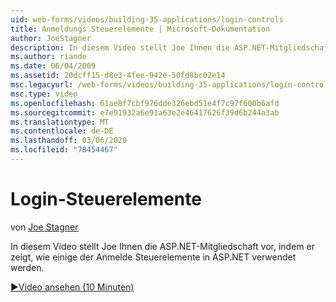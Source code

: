```yaml
---
uid: web-forms/videos/building-35-applications/login-controls
title: Anmeldungs Steuerelemente | Microsoft-Dokumentation
author: JoeStagner
description: In diesem Video stellt Joe Ihnen die ASP.NET-Mitgliedschaft vor, indem er zeigt, wie einige der Anmelde Steuerelemente in ASP.NET verwendet werden.
ms.author: riande
ms.date: 06/04/2009
ms.assetid: 20dcff15-d8e3-4fee-942e-50fd8bc02e14
msc.legacyurl: /web-forms/videos/building-35-applications/login-controls
msc.type: video
ms.openlocfilehash: 61ae8f7cbf976dde326ebd51e4f7c97f600b6afd
ms.sourcegitcommit: e7e91932a6e91a63e2e46417626f39d6b244a3ab
ms.translationtype: MT
ms.contentlocale: de-DE
ms.lasthandoff: 03/06/2020
ms.locfileid: "78454467"
---
```

# <a name="login-controls"></a>Login-Steuerelemente

von [Joe Stagner](https://github.com/JoeStagner)

In diesem Video stellt Joe Ihnen die ASP.NET-Mitgliedschaft vor, indem er zeigt, wie einige der Anmelde Steuerelemente in ASP.NET verwendet werden.

[&#9654;Video ansehen (10 Minuten)](https://channel9.msdn.com/Blogs/ASP-NET-Site-Videos/login-controls)
